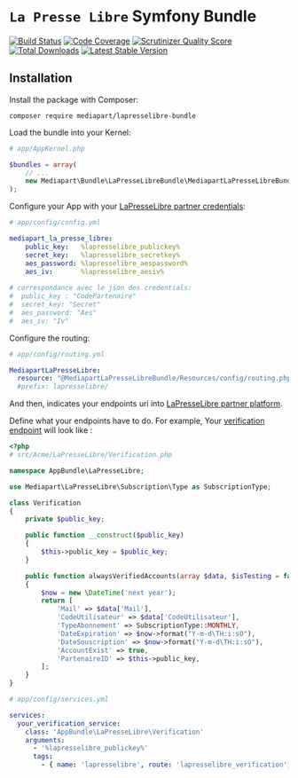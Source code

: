 # `La Presse Libre` Symfony Bundle

[![Build Status](https://secure.travis-ci.org/mediapart/lapresselibre-bundle.svg?branch=master)](http://travis-ci.org/mediapart/lapresselibre-bundle) [![Code Coverage](https://codecov.io/gh/mediapart/lapresselibre-bundle/branch/master/graph/badge.svg)](https://scrutinizer-ci.com/g/mediapart/lapresselibre-bundle) [![Scrutinizer Quality Score](https://scrutinizer-ci.com/g/mediapart/lapresselibre-bundle/badges/quality-score.png?b=master)](https://scrutinizer-ci.com/g/mediapart/lapresselibre-bundle) [![Total Downloads](https://poser.pugx.org/mediapart/lapresselibre-bundle/downloads.png)](https://packagist.org/packages/mediapart/lapresselibre-bundle) [![Latest Stable Version](https://poser.pugx.org/mediapart/lapresselibre-bundle/v/stable.png)](https://packagist.org/packages/mediapart/lapresselibre-bundle)

## Installation

Install the package with Composer:

```
composer require mediapart/lapresselibre-bundle
```

Load the bundle into your Kernel:

```php
# app/AppKernel.php

$bundles = array(
    // ...
    new Mediapart\Bundle\LaPresseLibreBundle\MediapartLaPresseLibreBundle(),
);
```

Configure your App with your [LaPresseLibre partner credentials](https://partenaire.lapresselibre.fr/gestion/credentials):

```yaml
# app/config/config.yml

mediapart_la_presse_libre:
    public_key:   %lapresselibre_publickey%
    secret_key:   %lapresselibre_secretkey%
    aes_password: %lapresselibre_aespassword%
    aes_iv:       %lapresselibre_aesiv%
    
# correspondance avec le json des credentials:
#  public_key : "CodePartenaire"
#  secret_key: "Secret"
#  aes_password: "Aes"
#  aes_iv: "Iv"
```

Configure the routing:

```yaml
# app/config/routing.yml

MediapartLaPresseLibre:
  resource: "@MediapartLaPresseLibreBundle/Resources/config/routing.php"
  #prefix: lapresselibre/
```

And then, indicates your endpoints uri into [LaPresseLibre partner platform](https://partenaire.lapresselibre.fr/gestion).

Define what your endpoints have to do.
For example, Your [verification endpoint](https://github.com/NextINpact/LaPresseLibreSDK/wiki/Fonctionnement-des-web-services#web-service-de-v%C3%A9rification-de-comptes-existants) will look like :

```php
<?php
# src/Acme/LaPresseLibre/Verification.php

namespace AppBundle\LaPresseLibre;

use Mediapart\LaPresseLibre\Subscription\Type as SubscriptionType;

class Verification
{
    private $public_key;

    public function __construct($public_key)
    {
        $this->public_key = $public_key;
    }

    public function alwaysVerifiedAccounts(array $data, $isTesting = false)
    {
        $now = new \DateTime('next year');
        return [
            'Mail' => $data['Mail'],
            'CodeUtilisateur' => $data['CodeUtilisateur'],
            'TypeAbonnement' => SubscriptionType::MONTHLY,
            'DateExpiration' => $now->format("Y-m-d\TH:i:sO"),
            'DateSouscription' => $now->format("Y-m-d\TH:i:sO"),
            'AccountExist' => true,
            'PartenaireID' => $this->public_key,
        ];
    }
}
```

```yaml
# app/config/services.yml

services:
  your_verification_service:
    class: 'AppBundle\LaPresseLibre\Verification'
    arguments: 
      - '%lapresselibre_publickey%'
      tags:
        - { name: 'lapresselibre', route: 'lapresselibre_verification', operation: 'Mediapart\LaPresseLibre\Operation\Verification', method: 'alwaysVerifiedAccounts' }
```
